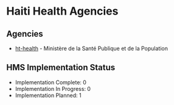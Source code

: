 # Haiti Health Agencies

## Agencies

- [ht-health](ht-health/index.md) - Ministère de la Santé Publique et de la Population

## HMS Implementation Status

- Implementation Complete: 0
- Implementation In Progress: 0
- Implementation Planned: 1
